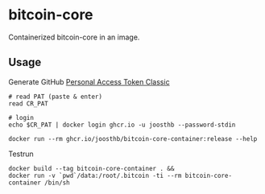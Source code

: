 # bitcoin-core

Containerized bitcoin-core in an image.

## Usage

Generate GitHub [Personal Access Token Classic](https://docs.github.com/en/packages/working-with-a-github-packages-registry/working-with-the-container-registry#authenticating-with-a-personal-access-token-classic)

```
# read PAT (paste & enter)
read CR_PAT

# login
echo $CR_PAT | docker login ghcr.io -u joosthb --password-stdin

docker run --rm ghcr.io/joosthb/bitcoin-core-container:release --help
```

Testrun

```
docker build --tag bitcoin-core-container . &&
docker run -v `pwd`/data:/root/.bitcoin -ti --rm bitcoin-core-container /bin/sh
```
